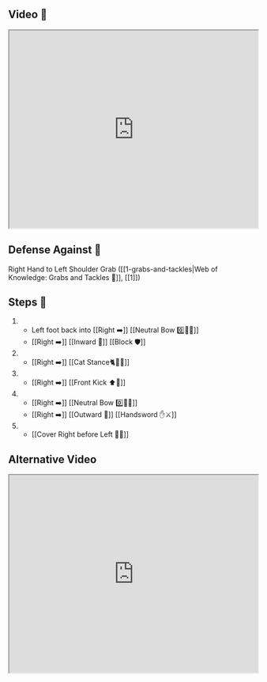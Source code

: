 ## Video 🎥

<iframe src="https://www.youtube.com/embed/kg05GLpDJRc" width="100%" height="400"></iframe>

## Defense Against 🤺

Right Hand to Left Shoulder Grab ([[1-grabs-and-tackles|Web of Knowledge: Grabs and Tackles 🤝]], [[1]])

## Steps 👣

1.  - Left foot back into [[Right ➡️]] [[Neutral Bow 0️⃣🧍‍♂️]] 
    - [[Right ➡️]] [[Inward 🔽]] [[Block 🛡️]]
2.  - [[Right ➡️]] [[Cat Stance🐈🧍‍♂️]]
3.  - [[Right ➡️]] [[Front Kick ⬆️🦵]]
4.  - [[Right ➡️]] [[Neutral Bow 0️⃣🧍‍♂️]] 
    - [[Right ➡️]] [[Outward 🔼]] [[Handsword ✋⚔️]]
5.  - [[Cover Right before Left 🦶🔄]]

## Alternative Video

<iframe src="https://www.youtube.com/embed/IXZ6kr4VHQw?start=46&end=62" width="100%" height="400"></iframe>
